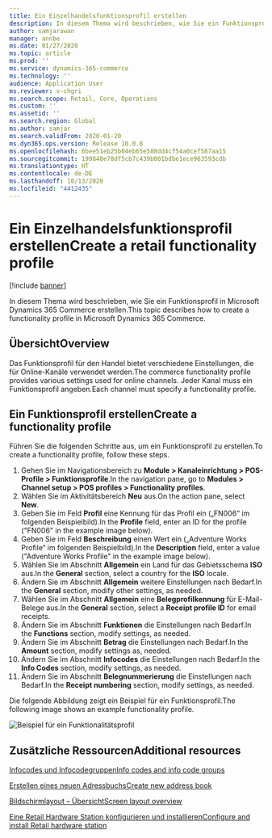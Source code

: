 ```yaml
---
title: Ein Einzelhandelsfunktionsprofil erstellen
description: In diesem Thema wird beschrieben, wie Sie ein Funktionsprofil in Microsoft Dynamics 365 Commerce erstellen.
author: samjarawan
manager: annbe
ms.date: 01/27/2020
ms.topic: article
ms.prod: ''
ms.service: dynamics-365-commerce
ms.technology: ''
audience: Application User
ms.reviewer: v-chgri
ms.search.scope: Retail, Core, Operations
ms.custom: ''
ms.assetid: ''
ms.search.region: Global
ms.author: samjar
ms.search.validFrom: 2020-01-20
ms.dyn365.ops.version: Release 10.0.8
ms.openlocfilehash: 6bee51eb25b04eb65e588dd4cf54a0cef587aa15
ms.sourcegitcommit: 199848e78df5cb7c439b001bdbe1ece963593cdb
ms.translationtype: HT
ms.contentlocale: de-DE
ms.lasthandoff: 10/13/2020
ms.locfileid: "4412435"
---
```

# <a name="create-a-retail-functionality-profile"></a><span data-ttu-id="99517-103">Ein Einzelhandelsfunktionsprofil erstellen</span><span class="sxs-lookup"><span data-stu-id="99517-103">Create a retail functionality profile</span></span>


[!include [banner](includes/banner.md)]

<span data-ttu-id="99517-104">In diesem Thema wird beschrieben, wie Sie ein Funktionsprofil in Microsoft Dynamics 365 Commerce erstellen.</span><span class="sxs-lookup"><span data-stu-id="99517-104">This topic describes how to create a functionality profile in Microsoft Dynamics 365 Commerce.</span></span>

## <a name="overview"></a><span data-ttu-id="99517-105">Übersicht</span><span class="sxs-lookup"><span data-stu-id="99517-105">Overview</span></span>

<span data-ttu-id="99517-106">Das Funktionsprofil für den Handel bietet verschiedene Einstellungen, die für Online-Kanäle verwendet werden.</span><span class="sxs-lookup"><span data-stu-id="99517-106">The commerce functionality profile provides various settings used for online channels.</span></span> <span data-ttu-id="99517-107">Jeder Kanal muss ein Funktionsprofil angeben.</span><span class="sxs-lookup"><span data-stu-id="99517-107">Each channel must specify a functionality profile.</span></span>

## <a name="create-a-functionality-profile"></a><span data-ttu-id="99517-108">Ein Funktionsprofil erstellen</span><span class="sxs-lookup"><span data-stu-id="99517-108">Create a functionality profile</span></span>

<span data-ttu-id="99517-109">Führen Sie die folgenden Schritte aus, um ein Funktionsprofil zu erstellen.</span><span class="sxs-lookup"><span data-stu-id="99517-109">To create a functionality profile, follow these steps.</span></span>

1. <span data-ttu-id="99517-110">Gehen Sie im Navigationsbereich zu **Module \> Kanaleinrichtung \> POS-Profile \> Funktionsprofile**.</span><span class="sxs-lookup"><span data-stu-id="99517-110">In the navigation pane, go to **Modules \> Channel setup \> POS profiles \> Functionality profiles**.</span></span>
1. <span data-ttu-id="99517-111">Wählen Sie im Aktivitätsbereich **Neu** aus.</span><span class="sxs-lookup"><span data-stu-id="99517-111">On the action pane, select **New**.</span></span>
1. <span data-ttu-id="99517-112">Geben Sie im Feld **Profil** eine Kennung für das Profil ein („FN006“ im folgenden Beispielbild).</span><span class="sxs-lookup"><span data-stu-id="99517-112">In the **Profile** field, enter an ID for the profile ("FN006" in the example image below).</span></span>
1. <span data-ttu-id="99517-113">Geben Sie im Feld **Beschreibung** einen Wert ein („Adventure Works Profile“ im folgenden Beispielbild).</span><span class="sxs-lookup"><span data-stu-id="99517-113">In the **Description** field, enter a value ("Adventure Works Profile" in the example image below).</span></span>
1. <span data-ttu-id="99517-114">Wählen Sie im Abschnitt **Allgemein** ein Land für das Gebietsschema **ISO** aus.</span><span class="sxs-lookup"><span data-stu-id="99517-114">In the **General** section, select a country for the **ISO** locale.</span></span>
1. <span data-ttu-id="99517-115">Ändern Sie im Abschnitt **Allgemein** weitere Einstellungen nach Bedarf.</span><span class="sxs-lookup"><span data-stu-id="99517-115">In the **General** section, modify other settings, as needed.</span></span>
1. <span data-ttu-id="99517-116">Wählen Sie im Abschnitt **Allgemein** eine **Belegprofilkennung** für E-Mail-Belege aus.</span><span class="sxs-lookup"><span data-stu-id="99517-116">In the **General** section, select a **Receipt profile ID** for email receipts.</span></span>
1. <span data-ttu-id="99517-117">Ändern Sie im Abschnitt **Funktionen** die Einstellungen nach Bedarf.</span><span class="sxs-lookup"><span data-stu-id="99517-117">In the **Functions** section, modify settings, as needed.</span></span>
1. <span data-ttu-id="99517-118">Ändern Sie im Abschnitt **Betrag** die Einstellungen nach Bedarf.</span><span class="sxs-lookup"><span data-stu-id="99517-118">In the **Amount** section, modify settings as, needed.</span></span>
1. <span data-ttu-id="99517-119">Ändern Sie im Abschnitt **Infocodes** die Einstellungen nach Bedarf.</span><span class="sxs-lookup"><span data-stu-id="99517-119">In the **Info Codes** section, modify settings, as needed.</span></span>
1. <span data-ttu-id="99517-120">Ändern Sie im Abschnitt **Belegnummerierung** die Einstellungen nach Bedarf.</span><span class="sxs-lookup"><span data-stu-id="99517-120">In the **Receipt numbering** section, modify settings, as needed.</span></span> 
  
<span data-ttu-id="99517-121">Die folgende Abbildung zeigt ein Beispiel für ein Funktionsprofil.</span><span class="sxs-lookup"><span data-stu-id="99517-121">The following image shows an example functionality profile.</span></span>
  
![Beispiel für ein Funktionalitätsprofil](media/retail-functionality-profile.png)

## <a name="additional-resources"></a><span data-ttu-id="99517-123">Zusätzliche Ressourcen</span><span class="sxs-lookup"><span data-stu-id="99517-123">Additional resources</span></span>

[<span data-ttu-id="99517-124">Infocodes und Infocodegruppen</span><span class="sxs-lookup"><span data-stu-id="99517-124">Info codes and info code groups</span></span>](info-codes-retail.md)           

[<span data-ttu-id="99517-125">Erstellen eines neuen Adressbuchs</span><span class="sxs-lookup"><span data-stu-id="99517-125">Create new address book</span></span>](new-address-book.md) 

[<span data-ttu-id="99517-126">Bildschirmlayout – Übersicht</span><span class="sxs-lookup"><span data-stu-id="99517-126">Screen layout overview</span></span>](pos-screen-layouts.md)       

[<span data-ttu-id="99517-127">Eine Retail Hardware Station konfigurieren und installieren</span><span class="sxs-lookup"><span data-stu-id="99517-127">Configure and install Retail hardware station</span></span>](retail-hardware-station-configuration-installation.md) 

